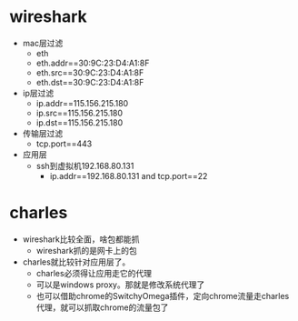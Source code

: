 # wireshark

- mac层过滤
  - eth
  - eth.addr==30:9C:23:D4:A1:8F
  - eth.src==30:9C:23:D4:A1:8F
  - eth.dst==30:9C:23:D4:A1:8F
- ip层过滤
  - ip.addr==115.156.215.180
  - ip.src==115.156.215.180
  - ip.dst==115.156.215.180
- 传输层过滤
  - tcp.port==443
- 应用层
  - ssh到虚拟机192.168.80.131
    - ip.addr==192.168.80.131 and tcp.port==22

# charles

- wireshark比较全面，啥包都能抓
  - wireshark抓的是网卡上的包
- charles就比较针对应用层了。
  - charles必须得让应用走它的代理
  - 可以是windows proxy。那就是修改系统代理了
  - 也可以借助chrome的SwitchyOmega插件，定向chrome流量走charles代理，就可以抓取chrome的流量包了